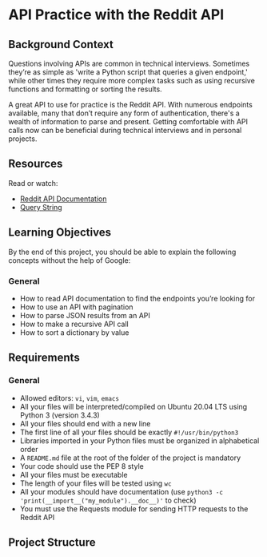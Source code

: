 # API Practice with the Reddit API

## Background Context

Questions involving APIs are common in technical interviews. Sometimes they’re as simple as 'write a Python script that queries a given endpoint,' while other times they require more complex tasks such as using recursive functions and formatting or sorting the results.

A great API to use for practice is the Reddit API. With numerous endpoints available, many that don’t require any form of authentication, there's a wealth of information to parse and present. Getting comfortable with API calls now can be beneficial during technical interviews and in personal projects.

## Resources

Read or watch:

- [Reddit API Documentation](https://www.reddit.com/dev/api/)
- [Query String](https://en.wikipedia.org/wiki/Query_string)

## Learning Objectives

By the end of this project, you should be able to explain the following concepts without the help of Google:

### General
- How to read API documentation to find the endpoints you’re looking for
- How to use an API with pagination
- How to parse JSON results from an API
- How to make a recursive API call
- How to sort a dictionary by value

## Requirements

### General
- Allowed editors: `vi`, `vim`, `emacs`
- All your files will be interpreted/compiled on Ubuntu 20.04 LTS using Python 3 (version 3.4.3)
- All your files should end with a new line
- The first line of all your files should be exactly `#!/usr/bin/python3`
- Libraries imported in your Python files must be organized in alphabetical order
- A `README.md` file at the root of the folder of the project is mandatory
- Your code should use the PEP 8 style
- All your files must be executable
- The length of your files will be tested using `wc`
- All your modules should have documentation (use `python3 -c 'print(__import__("my_module").__doc__)'` to check)
- You must use the Requests module for sending HTTP requests to the Reddit API

## Project Structure


